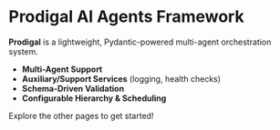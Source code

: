 # Prodigal AI Agents Framework

**Prodigal** is a lightweight, Pydantic-powered multi-agent orchestration system.

- **Multi-Agent Support**  
- **Auxiliary/Support Services** (logging, health checks)  
- **Schema-Driven Validation**  
- **Configurable Hierarchy & Scheduling**

Explore the other pages to get started!


